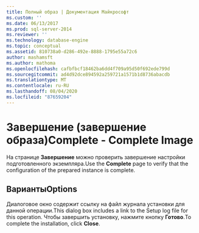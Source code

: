 ```yaml
---
title: Полный образ | Документация Майкрософт
ms.custom: ''
ms.date: 06/13/2017
ms.prod: sql-server-2014
ms.reviewer: ''
ms.technology: database-engine
ms.topic: conceptual
ms.assetid: 810738a0-d286-492e-8888-1795e55a72c6
author: mashamsft
ms.author: mathoma
ms.openlocfilehash: cafbfbcf18462ba6dd4f709a95d50f692ede799d
ms.sourcegitcommit: ad4d92dce894592a259721a1571b1d8736abacdb
ms.translationtype: MT
ms.contentlocale: ru-RU
ms.lasthandoff: 08/04/2020
ms.locfileid: "87659204"
---
```

# <a name="complete---complete-image"></a><span data-ttu-id="e5ab6-102">Завершение (завершение образа)</span><span class="sxs-lookup"><span data-stu-id="e5ab6-102">Complete - Complete Image</span></span>
  <span data-ttu-id="e5ab6-103">На странице **Завершение** можно проверить завершение настройки подготовленного экземпляра.</span><span class="sxs-lookup"><span data-stu-id="e5ab6-103">Use the **Complete** page to verify that the configuration of the prepared instance is complete.</span></span>  
  
## <a name="options"></a><span data-ttu-id="e5ab6-104">Варианты</span><span class="sxs-lookup"><span data-stu-id="e5ab6-104">Options</span></span>  
 <span data-ttu-id="e5ab6-105">Диалоговое окно содержит ссылку на файл журнала установки для данной операции.</span><span class="sxs-lookup"><span data-stu-id="e5ab6-105">This dialog box includes a link to the Setup log file for this operation.</span></span> <span data-ttu-id="e5ab6-106">Чтобы завершить установку, нажмите кнопку **Готово**.</span><span class="sxs-lookup"><span data-stu-id="e5ab6-106">To complete the installation, click **Close**.</span></span>  
  
  
